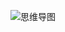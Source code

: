 



![思维导图](http://cdn.jayh.club/blog/20200714/j4wYhLxWX952.png?imageView2/0/interlace/1/q/75|watermark/2/text/5oKf56m66IGK5p625p6E/font/5qW35L2T/fontsize/720/fill/I0Y3MjExNA==/dissolve/70/gravity/SouthEast/dx/20/dy/10)

